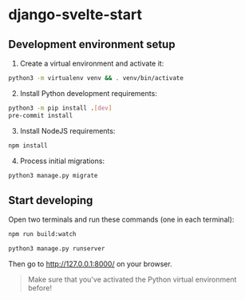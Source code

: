 # django-svelte-start

## Development environment setup

1. Create a virtual environment and activate it:

```bash
python3 -m virtualenv venv && . venv/bin/activate
```

2. Install Python development requirements:

```bash
python3 -m pip install .[dev]
pre-commit install
```

3. Install NodeJS requirements:

```bash
npm install
```

4. Process initial migrations:

```bash
python3 manage.py migrate
```

## Start developing

Open two terminals and run these commands (one in each terminal):

```sh
npm run build:watch
```

```sh
python3 manage.py runserver
```

Then go to http://127.0.0.1:8000/ on your browser.

> Make sure that you've activated the Python virtual environment before!
